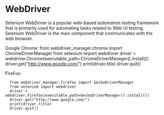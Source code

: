 # WebDriver
Selenium WebDriver is a popular web-based automation testing framework that is primarily used for automating tasks related to Web UI testing.
Selenium WebDriver is the main component that communicates with the web browser.

Google Chrome:
      from webdriver_manager.chrome import ChromeDriverManager
      from selenium import webdriver
      driver = webdriver.Chrome(executable_path=ChromeDriverManager().install())
      driver.get("http://www.google.com/")
      print(driver.title)
      driver.quit()


ّFireFox:

      from webdriver_manager.firefox import GeckoDriverManager
      from selenium import webdriver
      driver = webdriver.Firefox(executable_path=GeckoDriverManager().install())
      driver.get("http://www.google.com/")
      print(driver.title)
      driver.quit()
